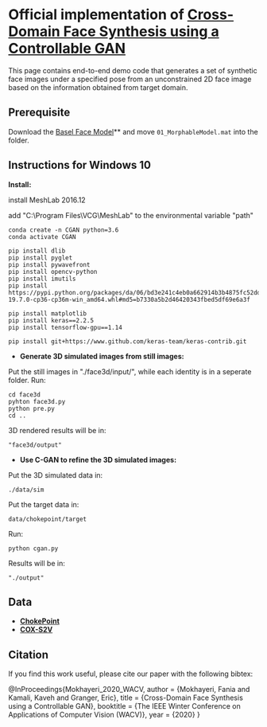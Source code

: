Official implementation of  **[Cross-Domain Face Synthesis using a Controllable GAN](http://openaccess.thecvf.com/content_WACV_2020/html/Mokhayeri_Cross-Domain_Face_Synthesis_using_a_Controllable_GAN_WACV_2020_paper.html)**
===========

This page contains end-to-end demo code that generates a set of synthetic face images under a specified pose from an unconstrained 2D face image based on the information obtained from target domain.  

## Prerequisite

Download the [Basel Face Model](https://faces.dmi.unibas.ch/bfm/)** and move `01_MorphableModel.mat` into the folder.

## Instructions for Windows 10
__Install:__

install MeshLab 2016.12

add "C:\Program Files\VCG\MeshLab" to the environmental variable "path"
```
conda create -n CGAN python=3.6
conda activate CGAN

pip install dlib
pip install pyglet
pip install pywavefront
pip install opencv-python
pip install imutils
pip install  https://pypi.python.org/packages/da/06/bd3e241c4eb0a662914b3b4875fc52dd176a9db0d4a2c915ac2ad8800e9e/dlib-19.7.0-cp36-cp36m-win_amd64.whl#md5=b7330a5b2d46420343fbed5df69e6a3f

pip install matplotlib
pip install keras==2.2.5
pip install tensorflow-gpu==1.14

pip install git+https://www.github.com/keras-team/keras-contrib.git
```

- **Generate 3D simulated images from still images:**

Put the still images in "./face3d/input/", while each identity is in a seperate folder.
Run:
```
cd face3d
pyhton face3d.py
python pre.py
cd ..
```
3D rendered results will be in:

```
"face3d/output"
```


- **Use C-GAN to refine the 3D simulated images:**

Put the 3D simulated data in:
```
./data/sim
```

Put the target data in:
```
data/chokepoint/target
```

Run:
```
python cgan.py
```

Results will be in:
```
"./output"
```

## Data

- **[ChokePoint](http://arma.sourceforge.net/chokepoint/)** 
- **[COX-S2V](http://vipl.ict.ac.cn/view_database.php?id=3)** 

## Citation

If you find this work useful, please cite our paper with the following bibtex:


@InProceedings{Mokhayeri_2020_WACV,
author = {Mokhayeri, Fania and Kamali, Kaveh and Granger, Eric},
title = {Cross-Domain Face Synthesis using a Controllable GAN},
booktitle = {The IEEE Winter Conference on Applications of Computer Vision (WACV)},
year = {2020}
}
